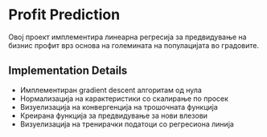 # Profit Prediction

Овој проект имплементира линеарна регресија за предвидување на бизнис профит врз основа на големината на популацијата во градовите.

## Implementation Details

- Имплементиран gradient descent алгоритам од нула  
- Нормализација на карактеристики со скалирање по просек  
- Визуелизација на конвергенција на трошочната функција  
- Креирана функција за предвидување за нови влезови  
- Визуелизација на тренирачки податоци со регресиона линија  

